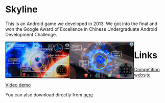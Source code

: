 # Skyline

This is an Android game we developed in 2013. We got into the final and won the Google Award of Excellence in Chinese Undergraduate Android Development Challenge. 

<div>
<img src="/img/Skyline-1.png" width="40%" height="40%" style="float:left">
<img src="/img/Skyline-2.png" width="40%" height="40%" style="float:left">
</div>

# Links
[Competition website](http://www.google.cn/university/androidchallenge/2013/index.html)

[Video demo](https://www.youtube.com/watch?v=NgCPRy1-j3A&feature=youtu.be)

You can also download directly from [here](http://www.google.cn/university/androidchallenge/2013/files/Skyline.apk.zip)
